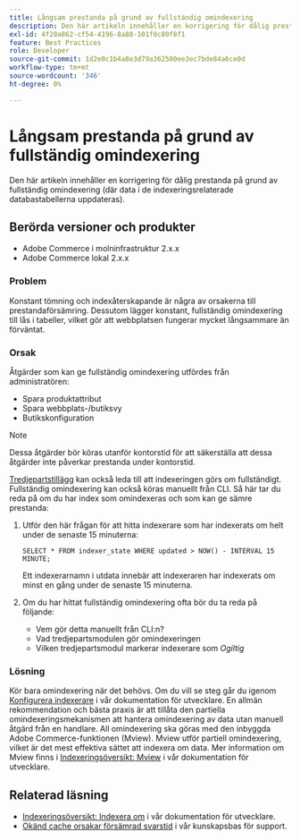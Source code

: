 ```yaml
---
title: Långsam prestanda på grund av fullständig omindexering
description: Den här artikeln innehåller en korrigering för dålig prestanda på grund av fullständig omindexering (där data i de indexeringsrelaterade databastabellerna uppdateras).
exl-id: 4f20a862-cf54-4196-8a88-101f0c80f8f1
feature: Best Practices
role: Developer
source-git-commit: 1d2e0c1b4a8e3d79a362500ee3ec7bde84a6ce0d
workflow-type: tm+mt
source-wordcount: '346'
ht-degree: 0%

---
```


# Långsam prestanda på grund av fullständig omindexering

Den här artikeln innehåller en korrigering för dålig prestanda på grund av fullständig omindexering (där data i de indexeringsrelaterade databastabellerna uppdateras).

## Berörda versioner och produkter

* Adobe Commerce i molninfrastruktur 2.x.x
* Adobe Commerce lokal 2.x.x

### Problem

Konstant tömning och indexåterskapande är några av orsakerna till prestandaförsämring. Dessutom lägger konstant, fullständig omindexering till lås i tabeller, vilket gör att webbplatsen fungerar mycket långsammare än förväntat.

### Orsak

Åtgärder som kan ge fullständig omindexering utfördes från administratören:

* Spara produktattribut
* Spara webbplats-/butiksvy
* Butikskonfiguration

>[!NOTE]
>
>Dessa åtgärder bör köras utanför kontorstid för att säkerställa att dessa åtgärder inte påverkar prestanda under kontorstid.

[Tredjepartstillägg](https://support.magento.com/hc/en-us/articles/360042361152-Best-Practices-for-using-third-party-extensions-in-Magento) kan också leda till att indexeringen görs om fullständigt. Fullständig omindexering kan också köras manuellt från CLI. Så här tar du reda på om du har index som omindexeras och som kan ge sämre prestanda:

1. Utför den här frågan för att hitta indexerare som har indexerats om helt under de senaste 15 minuterna:

   ```
   SELECT * FROM indexer_state WHERE updated > NOW() - INTERVAL 15 MINUTE;
   ```

   Ett indexerarnamn i utdata innebär att indexeraren har indexerats om minst en gång under de senaste 15 minuterna.

1. Om du har hittat fullständig omindexering ofta bör du ta reda på följande:
   * Vem gör detta manuellt från CLI:n?
   * Vad tredjepartsmodulen gör omindexeringen
   * Vilken tredjepartsmodul markerar indexerare som *Ogiltig*

### Lösning

Kör bara omindexering när det behövs. Om du vill se steg går du igenom [Konfigurera indexerare](https://devdocs.magento.com/guides/v2.3/config-guide/cli/config-cli-subcommands-index.html#configure-indexers) i vår dokumentation för utvecklare. En allmän rekommendation och bästa praxis är att tillåta den partiella omindexeringsmekanismen att hantera omindexering av data utan manuell åtgärd från en handlare. All omindexering ska göras med den inbyggda Adobe Commerce-funktionen (Mview). Mview utför partiell omindexering, vilket är det mest effektiva sättet att indexera om data. Mer information om Mview finns i [Indexeringsöversikt: Mview](https://devdocs.magento.com/guides/v2.3/extension-dev-guide/indexing.html#m2devgde-mview) i vår dokumentation för utvecklare.

## Relaterad läsning

* [Indexeringsöversikt: Indexera om](https://devdocs.magento.com/guides/v2.3/extension-dev-guide/indexing.html#how-to-reindex) i vår dokumentation för utvecklare.
* [Okänd cache orsakar försämrad svarstid](/help/troubleshooting/miscellaneous/invalidated-cache-causes-response-time-degradation.md) i vår kunskapsbas för support.
